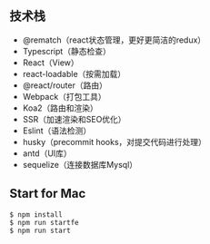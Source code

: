## 技术栈
- @rematch（react状态管理，更好更简洁的redux）
- Typescript（静态检查）
- React（View）
- react-loadable（按需加载）
- @react/router（路由）
- Webpack（打包工具）
- Koa2（路由和渲染）
- SSR（加速渲染和SEO优化）
- Eslint（语法检测）
- husky（precommit hooks，对提交代码进行处理）
- antd（UI库）
- sequelize（连接数据库Mysql）
## Start for Mac
```
$ npm install
$ npm run startfe
$ npm run start
```
